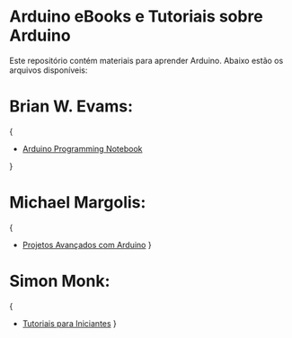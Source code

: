 # Arduino eBooks e Tutoriais sobre Arduino

Este repositório contém materiais para aprender Arduino. Abaixo estão os arquivos disponíveis:

# Brian W. Evams: 
{
- [Arduino Programming Notebook](brian_w.evans/arduino_notebook.pdf)


}

# Michael Margolis:
{
- [Projetos Avançados com Arduino](/MIchaelMargolis/Meichael_Margolis_-_Arduino_Cookbook.pdf)
}

# Simon Monk:
{       
- [Tutoriais para Iniciantes](/SimonMonk/Programming-Arduino.pdf)
}                                                                                                         
